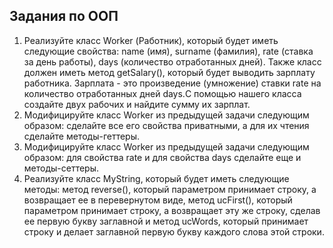 ## Задания по ООП
1. Реализуйте класс Worker (Работник), который будет иметь следующие свойства: name (имя), surname (фамилия), rate (ставка за день работы), days (количество отработанных дней). Также класс должен иметь метод getSalary(), который будет выводить зарплату работника. Зарплата - это произведение (умножение) ставки rate на количество отработанных дней days.С помощью нашего класса создайте двух рабочих и найдите сумму их зарплат.
2. Модифицируйте класс Worker из предыдущей задачи следующим образом: сделайте все его свойства приватными, а для их чтения сделайте методы-геттеры.
3. Модифицируйте класс Worker из предыдущей задачи следующим образом: для свойства rate и для свойства days сделайте еще и методы-сеттеры.
4. Реализуйте класс MyString, который будет иметь следующие методы: метод reverse(), который параметром принимает строку, а возвращает ее в перевернутом виде, метод ucFirst(), который параметром принимает строку, а возвращает эту же строку, сделав ее первую букву заглавной и метод ucWords, который принимает строку и делает заглавной первую букву каждого слова этой строки.

